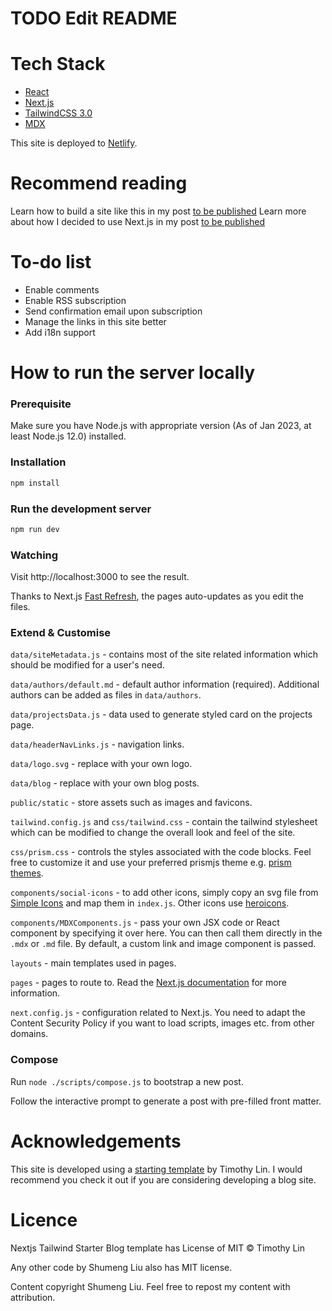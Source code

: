 # TODO Edit README

# Tech Stack

- [React](https://reactjs.org/)
- [Next.js](https://nextjs.org/)
- [TailwindCSS 3.0](https://tailwindcss.com/)
- [MDX](https://mdxjs.com/)

This site is deployed to [Netlify](https://www.netlify.com/).

# Recommend reading

Learn how to build a site like this in my post
[to be published](TODO)
Learn more about how I decided to use Next.js in my post
[to be published](TODO)

# To-do list

- Enable comments
- Enable RSS subscription
- Send confirmation email upon subscription
- Manage the links in this site better
- Add i18n support

# How to run the server locally

### Prerequisite

Make sure you have Node.js with appropriate version (As of Jan 2023, at least Node.js 12.0) installed.

### Installation

```bash
npm install
```

### Run the development server

```bash
npm run dev
```

### Watching

Visit http://localhost:3000 to see the result.

Thanks to Next.js [Fast Refresh](https://nextjs.org/docs/basic-features/fast-refresh), the pages auto-updates as you edit the files.

### Extend & Customise

`data/siteMetadata.js` - contains most of the site related information which should be modified for a user's need.

`data/authors/default.md` - default author information (required). Additional authors can be added as files in `data/authors`.

`data/projectsData.js` - data used to generate styled card on the projects page.

`data/headerNavLinks.js` - navigation links.

`data/logo.svg` - replace with your own logo.

`data/blog` - replace with your own blog posts.

`public/static` - store assets such as images and favicons.

`tailwind.config.js` and `css/tailwind.css` - contain the tailwind stylesheet which can be modified to change the overall look and feel of the site.

`css/prism.css` - controls the styles associated with the code blocks. Feel free to customize it and use your preferred prismjs theme e.g. [prism themes](https://github.com/PrismJS/prism-themes).

`components/social-icons` - to add other icons, simply copy an svg file from [Simple Icons](https://simpleicons.org/) and map them in `index.js`. Other icons use [heroicons](https://heroicons.com/).

`components/MDXComponents.js` - pass your own JSX code or React component by specifying it over here. You can then call them directly in the `.mdx` or `.md` file. By default, a custom link and image component is passed.

`layouts` - main templates used in pages.

`pages` - pages to route to. Read the [Next.js documentation](https://nextjs.org/docs) for more information.

`next.config.js` - configuration related to Next.js. You need to adapt the Content Security Policy if you want to load scripts, images etc. from other domains.

### Compose

Run `node ./scripts/compose.js` to bootstrap a new post.

Follow the interactive prompt to generate a post with pre-filled front matter.

# Acknowledgements

This site is developed using a [starting template](https://github.com/timlrx/tailwind-nextjs-starter-blog) by Timothy Lin.
I would recommend you check it out if you are considering developing a blog site.

# Licence

Nextjs Tailwind Starter Blog template has License of MIT © Timothy Lin

Any other code by Shumeng Liu also has MIT license.

Content copyright Shumeng Liu. Feel free to repost my content with attribution.
